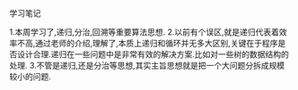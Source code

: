 学习笔记

1.本周学习了,递归,分治,回溯等重要算法思想.
2.以前有个误区,就是递归代表着效率不高,通过老师的介绍,理解了,本质上递归和循环并无多大区别,关键在于程序是否设计合理.递归在一些问题中是非常有效的解决方案.比如对一些树的数据结构的处理.
3.不管是递归,还是分治等思想,其实主旨思想就是把一个大问题分拆成规模较小的问题.

